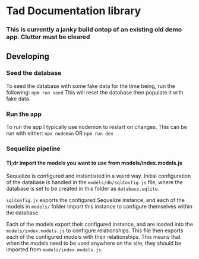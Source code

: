 # Tad Documentation library
### This is currently a janky build ontop of an existing old demo app. Clutter must be cleared

## Developing
### Seed the database
To seed the database with some fake data for the time being, run the following:
`npm run seed`
This will reset the database then populate it with fake data.

### Run the app
To run the app I typically use nodemon to restart on changes. This can be run with either:
`npx nodemon`
OR
`npm run dev`

### Sequelize pipeline
#### Tl;dr import the models you want to use from **models/index.models.js**

Sequelize is configured and instantiated in a weird way. Initial configuration of the database is handled in the `models/db/sqlConfig.js` file, where the database is set to be created in this folder as `database.sqlite`.

`sqlConfig.js` exports the configured Sequelize instance, and each of the models in `models/` folder import this instance to configure themselves within the database.

Each of the models export their configured instance, and are loaded into the `models/index.models.js` to configure relationships. This file then exports each of the configured models with their relationships. This means that when the models need to be used anywhere on the site, they should be imported from `models/index.models.js`.